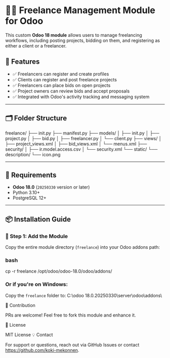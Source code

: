 # 🧑‍💻 Freelance Management Module for Odoo

This custom **Odoo 18 module** allows users to manage freelancing workflows, including posting projects, bidding on them, and registering as either a client or a freelancer.

## 🚀 Features

- ✅ Freelancers can register and create profiles  
- ✅ Clients can register and post freelance projects  
- ✅ Freelancers can place bids on open projects  
- ✅ Project owners can review bids and accept proposals  
- ✅ Integrated with Odoo's activity tracking and messaging system

---

## 🗂 Folder Structure

freelance/ ├── init.py ├── manifest.py ├── models/ │ ├── init.py │ ├── project.py │ ├── bid.py │ ├── freelancer.py │ └── client.py ├── views/ │ ├── project_views.xml │ ├── bid_views.xml │ └── menus.xml ├── security/ │ ├── ir.model.access.csv │ └── security.xml └── static/ └── description/ └── icon.png


---

## 🧱 Requirements

- **Odoo 18.0** (`20250330` version or later)
- Python 3.10+
- PostgreSQL 12+

---

## 📦 Installation Guide

### 📁 Step 1: Add the Module

Copy the entire module directory (`freelance`) into your Odoo addons path:

### bash
cp -r freelance /opt/odoo/odoo-18.0/odoo/addons/

### Or if you're on Windows:

Copy the `freelance` folder to:
C:\odoo 18.0.20250330\server\odoo\addons\

👋 Contribution

PRs are welcome! Feel free to fork this module and enhance it.


📄 License

MIT License
💡 Contact

For support or questions, reach out via GitHub Issues or contact https://github.com/koki-mekonnen.
